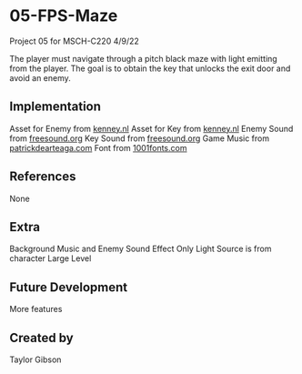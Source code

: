 # 05-FPS-Maze
Project 05 for MSCH-C220
4/9/22

The player must navigate through a pitch black maze with light emitting from the player. The goal is to obtain the key that unlocks the exit door and avoid an enemy.

## Implementation
Asset for Enemy from [kenney.nl](https://kenney.nl/assets/blocky-characters)
Asset for Key from [kenney.nl](https://kenney.nl/assets/platformer-kit)
Enemy Sound from [freesound.org](https://freesound.org/people/freedomfightervictor/sounds/390531/)
Key Sound from [freesound.org](https://freesound.org/people/ProjectsU012/sounds/341695/)
Game Music from [patrickdearteaga.com](https://patrickdearteaga.com/royalty-free-music/)
Font from [1001fonts.com](https://www.1001fonts.com/pixel-fonts.html)

## References
None

## Extra
Background Music and Enemy Sound Effect
Only Light Source is from character
Large Level

## Future Development
More features

## Created by
Taylor Gibson
